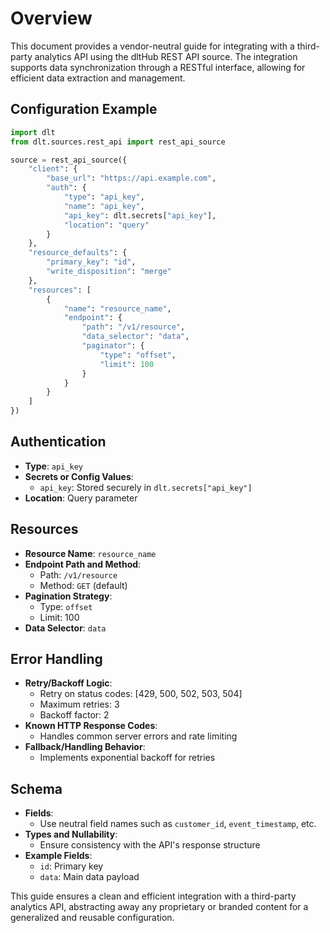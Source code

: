 # Overview

This document provides a vendor-neutral guide for integrating with a third-party analytics API using the dltHub REST API source. The integration supports data synchronization through a RESTful interface, allowing for efficient data extraction and management.

## Configuration Example

```python
import dlt
from dlt.sources.rest_api import rest_api_source

source = rest_api_source({
    "client": {
        "base_url": "https://api.example.com",
        "auth": {
            "type": "api_key",
            "name": "api_key",
            "api_key": dlt.secrets["api_key"],
            "location": "query"
        }
    },
    "resource_defaults": {
        "primary_key": "id",
        "write_disposition": "merge"
    },
    "resources": [
        {
            "name": "resource_name",
            "endpoint": {
                "path": "/v1/resource",
                "data_selector": "data",
                "paginator": {
                    "type": "offset",
                    "limit": 100
                }
            }
        }
    ]
})
```

## Authentication

- **Type**: `api_key`
- **Secrets or Config Values**: 
  - `api_key`: Stored securely in `dlt.secrets["api_key"]`
- **Location**: Query parameter

## Resources

- **Resource Name**: `resource_name`
- **Endpoint Path and Method**: 
  - Path: `/v1/resource`
  - Method: `GET` (default)
- **Pagination Strategy**: 
  - Type: `offset`
  - Limit: 100
- **Data Selector**: `data`

## Error Handling

- **Retry/Backoff Logic**: 
  - Retry on status codes: [429, 500, 502, 503, 504]
  - Maximum retries: 3
  - Backoff factor: 2
- **Known HTTP Response Codes**: 
  - Handles common server errors and rate limiting
- **Fallback/Handling Behavior**: 
  - Implements exponential backoff for retries

## Schema

- **Fields**: 
  - Use neutral field names such as `customer_id`, `event_timestamp`, etc.
- **Types and Nullability**: 
  - Ensure consistency with the API's response structure
- **Example Fields**: 
  - `id`: Primary key
  - `data`: Main data payload

This guide ensures a clean and efficient integration with a third-party analytics API, abstracting away any proprietary or branded content for a generalized and reusable configuration.